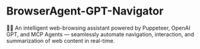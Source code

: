 # BrowserAgent-GPT-Navigator
🤖🌐 An intelligent web-browsing assistant powered by Puppeteer, OpenAI GPT, and MCP Agents — seamlessly automate navigation, interaction, and summarization of web content in real-time.
